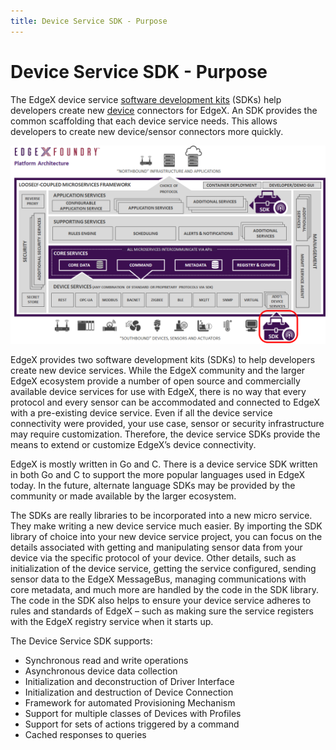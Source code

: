 ```yaml
---
title: Device Service SDK - Purpose
---
```


# Device Service SDK - Purpose

The EdgeX device service [software development kits](../../../general/Definitions.md#software-development-kit) (SDKs) help developers create new [device](../../../general/Definitions.md#Device) connectors for EdgeX.  An SDK provides the common scaffolding that each device service needs.  This allows developers to create new device/sensor connectors more quickly.

![image](EdgeX_SDKs.png)

EdgeX provides two software development kits (SDKs) to help developers create new device services.  While the EdgeX community and the larger EdgeX ecosystem provide a number of open source and commercially available device services for use with EdgeX, there is no way that every protocol and every sensor can be accommodated and connected to EdgeX with a pre-existing device service.  Even if all the device service connectivity were provided, your use case, sensor or security infrastructure may require customization.  Therefore, the device service SDKs provide the means to extend or customize EdgeX’s device connectivity.

EdgeX is mostly written in Go and C.  There is a device service SDK written in both Go and C to support the more popular languages used in EdgeX today.  In the future, alternate language SDKs may be provided by the community or made available by the larger ecosystem.

The SDKs are really libraries to be incorporated into a new micro service.  They make writing a new device service much easier.  By importing the SDK library of choice into your new device service project, you can focus on the details associated with getting and manipulating sensor data from your device via the specific protocol of your device.  Other details, such as initialization of the device service, getting the service configured, sending sensor data to the EdgeX MessageBus, managing communications with core metadata, and much more are handled by the code in the SDK library.  The code in the SDK also helps to ensure your device service adheres to rules and standards of EdgeX – such as making sure the service registers with the EdgeX registry service when it starts up.


The Device Service SDK supports:

-   Synchronous read and write operations
-   Asynchronous device data collection
-   Initialization and deconstruction of Driver Interface
-   Initialization and destruction of Device Connection
-   Framework for automated Provisioning Mechanism
-   Support for multiple classes of Devices with Profiles
-   Support for sets of actions triggered by a command
-   Cached responses to queries
